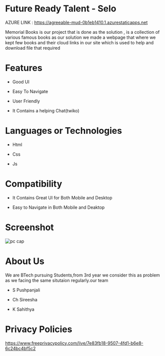 # Future Ready Talent - Selo



AZURE LINK : https://agreeable-mud-0b1eb1410.1.azurestaticapps.net



Memorial Books is our project that is done as the solution , is a collection of various famous books 
as our solution we made a webpage that where we kept few books and their cloud links in our site which is used to help and download file that required


# Features
-  Good UI

-  Easy To Navigate

-  User Friendly

-  It Contains a helping Chat(twiko)



# Languages or Technologies

-  Html

-  Css

-  Js


# Compatibility
 -  It Contains Great UI for Both Mobile and Desktop
 
 -  Easy to Navigate in Both Mobile and Deaktop
 
# Screenshot
![pc cap](https://user-images.githubusercontent.com/110035582/197511434-dfb6eaf9-c80c-4394-999f-176908ee8bd0.png)


# About Us
We are BTech pursuing Students,from 3rd year we consider this as problem as we facing the same situtaion regularly.our team

-  S Pushpanjali

-  Ch Sireesha

-  K Sahithya


# Privacy Policies 

https://www.freeprivacypolicy.com/live/7e83fb18-9507-4fd1-b6e8-6c24bc4bf5c2
